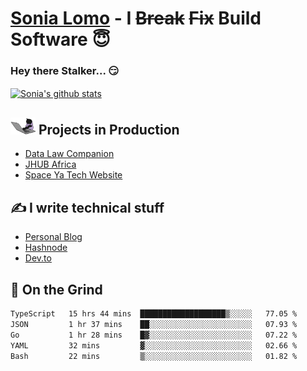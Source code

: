 # [Sonia Lomo](https://sonylomo.github.io/) - I ~~Break~~ ~~Fix~~ Build Software 😇
### Hey there Stalker... 😏 

<a href="https://github.com/sonylomo/github-readme-stats">
  <img align="center" src="https://media.giphy.com/media/lU05nFSW6Y2A/giphy.gif" alt="Sonia's github stats" />
</a>

## <img src="assets/devcat.gif" width="40"> Projects in Production
- [Data Law Companion](https://datalawcompanion.org/)
- [JHUB Africa](https://jhubafrica.com/)
- [Space Ya Tech Website](https://www.spaceyatech.com/)

## ✍️ I write technical stuff
- [Personal Blog](https://sonylomo-github-io.vercel.app/blog)
- [Hashnode](https://sonylomo.hashnode.dev/)
- [Dev.to](https://dev.to/sonylomo)

## 🤡 On the Grind
<!--START_SECTION:waka-->

```txt
TypeScript   15 hrs 44 mins  ███████████████████▒░░░░░   77.05 %
JSON         1 hr 37 mins    ██░░░░░░░░░░░░░░░░░░░░░░░   07.93 %
Go           1 hr 28 mins    █▓░░░░░░░░░░░░░░░░░░░░░░░   07.22 %
YAML         32 mins         ▓░░░░░░░░░░░░░░░░░░░░░░░░   02.66 %
Bash         22 mins         ▒░░░░░░░░░░░░░░░░░░░░░░░░   01.82 %
```

<!--END_SECTION:waka-->

